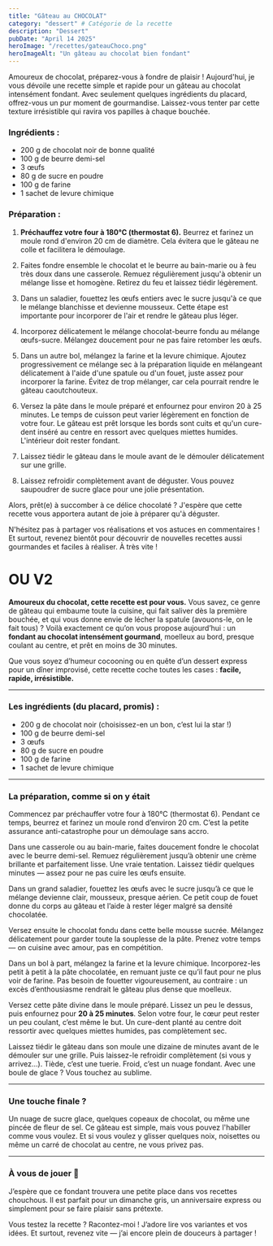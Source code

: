 ```yaml
---
title: "Gâteau au CHOCOLAT"
category: "dessert" # Catégorie de la recette
description: "Dessert"
pubDate: "April 14 2025"
heroImage: "/recettes/gateauChoco.png"
heroImageAlt: "Un gâteau au chocolat bien fondant"
---
```


Amoureux de chocolat, préparez-vous à fondre de plaisir ! Aujourd'hui, je vous dévoile une recette simple et rapide pour un gâteau au chocolat intensément fondant. Avec seulement quelques ingrédients du placard, offrez-vous un pur moment de gourmandise. Laissez-vous tenter par cette texture irrésistible qui ravira vos papilles à chaque bouchée.

### Ingrédients :

- 200 g de chocolat noir de bonne qualité
- 100 g de beurre demi-sel
- 3 œufs
- 80 g de sucre en poudre
- 100 g de farine
- 1 sachet de levure chimique

### Préparation :

1.  **Préchauffez votre four à 180°C (thermostat 6).** Beurrez et farinez un moule rond d'environ 20 cm de diamètre. Cela évitera que le gâteau ne colle et facilitera le démoulage.

2.  Faites fondre ensemble le chocolat et le beurre au bain-marie ou à feu très doux dans une casserole. Remuez régulièrement jusqu'à obtenir un mélange lisse et homogène. Retirez du feu et laissez tiédir légèrement.
3.  Dans un saladier, fouettez les œufs entiers avec le sucre jusqu'à ce que le mélange blanchisse et devienne mousseux. Cette étape est importante pour incorporer de l'air et rendre le gâteau plus léger.
4.  Incorporez délicatement le mélange chocolat-beurre fondu au mélange œufs-sucre. Mélangez doucement pour ne pas faire retomber les œufs.
5.  Dans un autre bol, mélangez la farine et la levure chimique. Ajoutez progressivement ce mélange sec à la préparation liquide en mélangeant délicatement à l'aide d'une spatule ou d'un fouet, juste assez pour incorporer la farine. Évitez de trop mélanger, car cela pourrait rendre le gâteau caoutchouteux.
6.  Versez la pâte dans le moule préparé et enfournez pour environ 20 à 25 minutes. Le temps de cuisson peut varier légèrement en fonction de votre four. Le gâteau est prêt lorsque les bords sont cuits et qu'un cure-dent inséré au centre en ressort avec quelques miettes humides. L'intérieur doit rester fondant.
7.  Laissez tiédir le gâteau dans le moule avant de le démouler délicatement sur une grille.
8.  Laissez refroidir complètement avant de déguster. Vous pouvez saupoudrer de sucre glace pour une jolie présentation.

Alors, prêt(e) à succomber à ce délice chocolaté ? J'espère que cette recette vous apportera autant de joie à préparer qu'à déguster.<br>

N'hésitez pas à partager vos réalisations et vos astuces en commentaires ! Et surtout, revenez bientôt pour découvrir de nouvelles recettes aussi gourmandes et faciles à réaliser. À très vite !

# OU V2

**Amoureux du chocolat, cette recette est pour vous.** Vous savez, ce genre de gâteau qui embaume toute la cuisine, qui fait saliver dès la première bouchée, et qui vous donne envie de lécher la spatule (avouons-le, on le fait tous) ? Voilà exactement ce qu’on vous propose aujourd’hui : un **fondant au chocolat intensément gourmand**, moelleux au bord, presque coulant au centre, et prêt en moins de 30 minutes.

Que vous soyez d’humeur cocooning ou en quête d’un dessert express pour un dîner improvisé, cette recette coche toutes les cases : **facile, rapide, irrésistible.**

---

### Les ingrédients (du placard, promis) :

- 200 g de chocolat noir (choisissez-en un bon, c’est lui la star !)
- 100 g de beurre demi-sel
- 3 œufs
- 80 g de sucre en poudre
- 100 g de farine
- 1 sachet de levure chimique

---

### La préparation, comme si on y était

Commencez par préchauffer votre four à 180°C (thermostat 6). Pendant ce temps, beurrez et farinez un moule rond d’environ 20 cm. C’est la petite assurance anti-catastrophe pour un démoulage sans accro.

Dans une casserole ou au bain-marie, faites doucement fondre le chocolat avec le beurre demi-sel. Remuez régulièrement jusqu’à obtenir une crème brillante et parfaitement lisse. Une vraie tentation. Laissez tiédir quelques minutes — assez pour ne pas cuire les œufs ensuite.

Dans un grand saladier, fouettez les œufs avec le sucre jusqu’à ce que le mélange devienne clair, mousseux, presque aérien. Ce petit coup de fouet donne du corps au gâteau et l’aide à rester léger malgré sa densité chocolatée.

Versez ensuite le chocolat fondu dans cette belle mousse sucrée. Mélangez délicatement pour garder toute la souplesse de la pâte. Prenez votre temps — on cuisine avec amour, pas en compétition.

Dans un bol à part, mélangez la farine et la levure chimique. Incorporez-les petit à petit à la pâte chocolatée, en remuant juste ce qu’il faut pour ne plus voir de farine. Pas besoin de fouetter vigoureusement, au contraire : un excès d’enthousiasme rendrait le gâteau plus dense que moelleux.

Versez cette pâte divine dans le moule préparé. Lissez un peu le dessus, puis enfournez pour **20 à 25 minutes**. Selon votre four, le cœur peut rester un peu coulant, c’est même le but. Un cure-dent planté au centre doit ressortir avec quelques miettes humides, pas complètement sec.

Laissez tiédir le gâteau dans son moule une dizaine de minutes avant de le démouler sur une grille. Puis laissez-le refroidir complètement (si vous y arrivez…). Tiède, c’est une tuerie. Froid, c’est un nuage fondant. Avec une boule de glace ? Vous touchez au sublime.

---

### Une touche finale ?

Un nuage de sucre glace, quelques copeaux de chocolat, ou même une pincée de fleur de sel. Ce gâteau est simple, mais vous pouvez l'habiller comme vous voulez. Et si vous voulez y glisser quelques noix, noisettes ou même un carré de chocolat au centre, ne vous privez pas.

---

### À vous de jouer 🍫

J’espère que ce fondant trouvera une petite place dans vos recettes chouchous. Il est parfait pour un dimanche gris, un anniversaire express ou simplement pour se faire plaisir sans prétexte.

Vous testez la recette ? Racontez-moi ! J’adore lire vos variantes et vos idées. Et surtout, revenez vite — j’ai encore plein de douceurs à partager !
